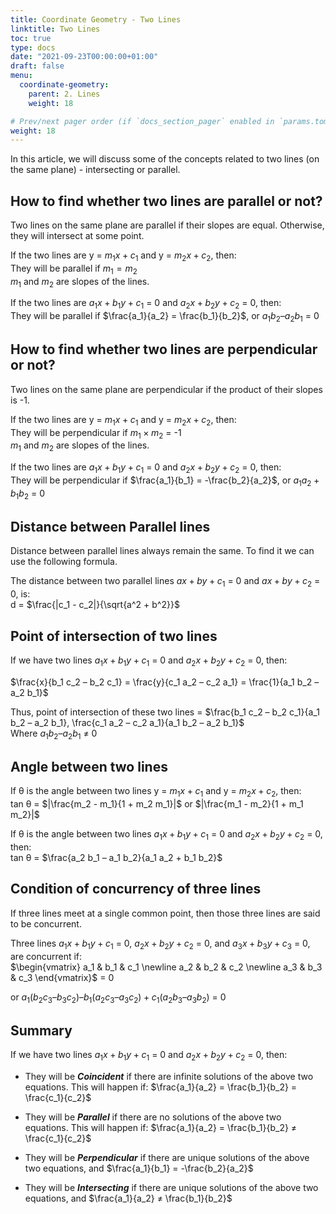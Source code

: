 ```yaml
---
title: Coordinate Geometry - Two Lines
linktitle: Two Lines
toc: true
type: docs
date: "2021-09-23T00:00:00+01:00"
draft: false
menu:
  coordinate-geometry:
    parent: 2. Lines
    weight: 18

# Prev/next pager order (if `docs_section_pager` enabled in `params.toml`)
weight: 18
---
```


In this article, we will discuss some of the concepts related to two lines (on the same plane) - intersecting or parallel. 

## How to find whether two lines are parallel or not?

Two lines on the same plane are parallel if their slopes are equal. Otherwise, they will intersect at some point. 

If the two lines are y = $m_1x + c_1$ and y = $m_2x + c_2$, then: <br>
They will be parallel if $m_1 = m_2$ <br>
$m_1$ and $m_2$ are slopes of the lines. 

If the two lines are $a_1x + b_1y + c_1$ = 0 and $a_2x + b_2y + c_2$ = 0, then: <br>
They will be parallel if $\frac{a_1}{a_2} = \frac{b_1}{b_2}$, or $a_1 b_2 – a_2 b_1$ = 0 <br>

## How to find whether two lines are perpendicular or not?

Two lines on the same plane are perpendicular if the product of their slopes is -1. 

If the two lines are y = $m_1x + c_1$ and y = $m_2x + c_2$, then: <br>
They will be perpendicular if $m_1 × m_2$ = -1 <br>
$m_1$ and $m_2$ are slopes of the lines. 

If the two lines are $a_1x + b_1y + c_1$ = 0 and $a_2x + b_2y + c_2$ = 0, then: <br>
They will be perpendicular if $\frac{a_1}{b_1} = -\frac{b_2}{a_2}$, or $a_1 a_2 + b_1 b_2$ = 0 <br>

## Distance between Parallel lines

Distance between parallel lines always remain the same. To find it we can use the following formula. 

The distance between two parallel lines $ax + by + c_1$ = 0 and $ax + by + c_2$ = 0, is: <br>
d = $\frac{|c_1 - c_2|}{\sqrt{a^2 + b^2}}$

## Point of intersection of two lines

If we have two lines $a_1x + b_1y + c_1$ = 0 and $a_2x + b_2y + c_2$ = 0, then:

$\frac{x}{b_1 c_2 – b_2 c_1} = \frac{y}{c_1 a_2 – c_2 a_1} = \frac{1}{a_1 b_2 – a_2 b_1}$

Thus, point of intersection of these two lines = $\frac{b_1 c_2 – b_2 c_1}{a_1 b_2 – a_2 b_1}, \frac{c_1 a_2 – c_2 a_1}{a_1 b_2 – a_2 b_1}$ <br>
Where $a_1 b_2 – a_2 b_1$ ≠ 0

## Angle between two lines

If θ is the angle between two lines y = $m_1x + c_1$ and y = $m_2x + c_2$, then: <br>
tan θ = $|\frac{m_2 - m_1}{1 + m_2 m_1}|$ or $|\frac{m_1 - m_2}{1 + m_1 m_2}|$ 

If θ is the angle between two lines $a_1x + b_1y + c_1$ = 0 and $a_2x + b_2y + c_2$ = 0, then: <br>
tan θ = $\frac{a_2 b_1 – a_1 b_2}{a_1 a_2 + b_1 b_2}$ 

## Condition of concurrency of three lines

If three lines meet at a single common point, then those three lines are said to be concurrent. 

Three lines $a_1x + b_1y + c_1$ = 0, $a_2x + b_2y + c_2$ = 0, and $a_3x + b_3y + c_3$ = 0, are concurrent if: <br>
$\begin{vmatrix}
a_1 & b_1 & c_1 \newline
a_2 & b_2 & c_2 \newline
a_3 & b_3 & c_3 
\end{vmatrix}$ = 0

or $a_1 (b_2 c_3 – b_3 c_2) – b_1 (a_2 c_3 – a_3 c_2) + c_1 (a_2 b_3 – a_3 b_2)$ = 0

## Summary 

If we have two lines $a_1x + b_1y + c_1$ = 0 and $a_2x + b_2y + c_2$ = 0, then:

* They will be ***Coincident*** if there are infinite solutions of the above two equations. This will happen if: $\frac{a_1}{a_2} = \frac{b_1}{b_2} = \frac{c_1}{c_2}$

* They will be ***Parallel*** if there are no solutions of the above two equations. This will happen if: $\frac{a_1}{a_2} = \frac{b_1}{b_2} ≠ \frac{c_1}{c_2}$

* They will be ***Perpendicular*** if there are unique solutions of the above two equations, and $\frac{a_1}{b_1} = -\frac{b_2}{a_2}$

* They will be ***Intersecting*** if there are unique solutions of the above two equations, and $\frac{a_1}{a_2} ≠ \frac{b_1}{b_2}$

